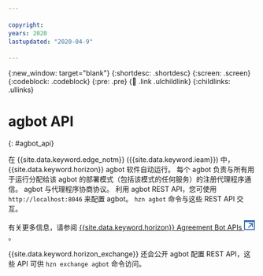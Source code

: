 ```yaml
---

copyright:
years: 2020
lastupdated: "2020-04-9"

---
```


{:new_window: target="blank"}
{:shortdesc: .shortdesc}
{:screen: .screen}
{:codeblock: .codeblock}
{:pre: .pre}
{:child: .link .ulchildlink}
{:childlinks: .ullinks}

# agbot API
{: #agbot_api}

在 {{site.data.keyword.edge_notm}} ({{site.data.keyword.ieam}}) 中，{{site.data.keyword.horizon}} agbot 软件自动运行。 每个 agbot 负责与所有用于运行分配给该 agbot 的部署模式（包括该模式的任何服务）的注册代理程序通信。 agbot
与代理程序协商协议。 利用 agbot REST API，您可使用 `http://localhost:8046`
来配置 agbot。 `hzn agbot` 命令与这些 REST API 交互。

有关更多信息，请参阅 [{{site.data.keyword.horizon}} Agreement Bot APIs ![在新选项卡中打开](../images/icons/launch-glyph.svg "在新选项卡中打开")](https://github.com/open-horizon/anax/blob/master/docs/agreement_bot_api.md)。

{{site.data.keyword.horizon_exchange}} 还会公开 agbot 配置 REST API，这些 API 可供 `hzn exchange agbot` 命令访问。
